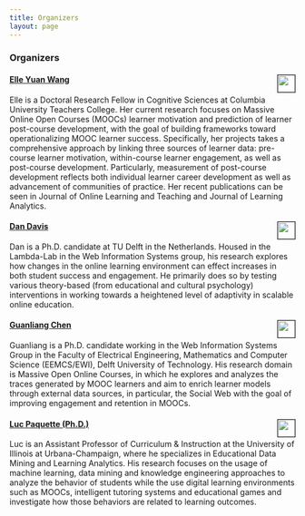 ```yaml
---
title: Organizers
layout: page
---
```


### Organizers



#### [Elle Yuan Wang](http://www.columbia.edu/~yw2328)  <img src="http://www.iconsdb.com/icons/download/deep-pink/circle-512.png" height="30px" width="30px" border="1px" align="right"> 

Elle is a Doctoral Research Fellow in Cognitive Sciences at Columbia University Teachers College. Her current research focuses on Massive Online Open Courses (MOOCs) learner motivation and prediction of learner post-course development, with the goal of building frameworks toward operationalizing MOOC learner success. Specifically, her projects takes a comprehensive approach by linking three sources of learner data: pre-course learner motivation, within-course learner engagement, as well as post-course development. Particularly, measurement of post-course development reflects both individual learner career development as well as advancement of communities of practice. Her recent publications can be seen in Journal of Online Learning and Teaching and Journal of Learning Analytics.

#### [Dan Davis](http://www.dandavis.nl/research) <img src="http://www.iconsdb.com/icons/download/deep-pink/circle-512.png" height="30px" width="30px" border="1px" align="right"> 

Dan is a Ph.D. candidate at TU Delft in the Netherlands. Housed in the Lambda-Lab in the Web Information Systems group, his research explores how changes in the online learning environment can effect increases in both student success and engagement. He primarily does so by testing various theory-based (from educational and cultural psychology) interventions in working towards a heightened level of adaptivity in scalable online education.

#### [Guanliang Chen](https://angusglchen.github.io/) <img src="http://www.iconsdb.com/icons/download/deep-pink/circle-512.png" height="30px" width="30px" border="1px" align="right"> 

Guanliang is a Ph.D. candidate working in the Web Information Systems Group in the Faculty of Electrical Engineering, Mathematics and Computer Science (EEMCS/EWI), Delft University of Technology. His research domain is Massive Open Online Courses, in which he explores and analyzes the traces generated by MOOC learners and aim to enrich learner models through external data sources, in particular, the Social Web with the goal of improving engagement and retention in MOOCs.

#### [Luc Paquette (Ph.D.)](http://education.illinois.edu/faculty/lpaq) <img src="http://www.wis.ewi.tudelft.nl/fileadmin/wis/homepages/davis/images/luc.jpg" height="30px" width="30px" border="1px" align="right"> 

Luc is an Assistant Professor of Curriculum & Instruction at the University of Illinois at Urbana-Champaign, where he specializes in Educational Data Mining and Learning Analytics. His research focuses on the usage of machine learning, data mining and knowledge engineering approaches to analyze the behavior of students while the use digital learning environments such as MOOCs, intelligent tutoring systems and educational games and investigate how those behaviors are related to learning outcomes.

